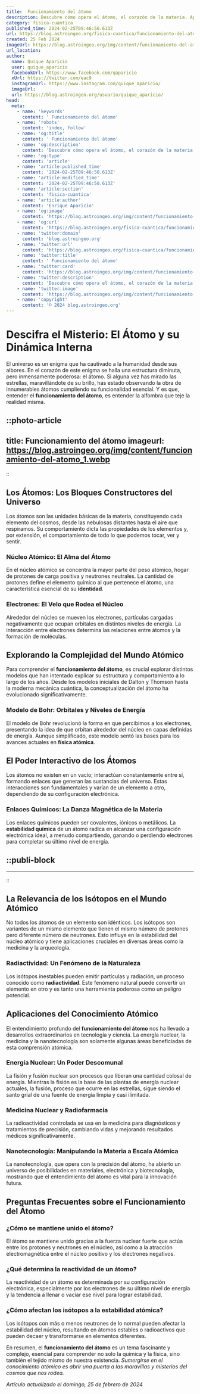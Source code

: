 ```yaml
---
title:  Funcionamiento del átomo
description: Descubre cómo opera el átomo, el corazón de la materia. Aprende sobre su estructura y la importancia en la ciencia moderna.
category: fisica-cuantica
published_time: 2024-02-25T09:46:50.613Z
url: https://blog.astroingeo.org/fisica-cuantica/funcionamiento-del-atomo
created: 25 Feb 2024
imageUrl: https://blog.astroingeo.org/img/content/funcionamiento-del-atomo_1.webp
url_location:
author:
  name: Quique Aparicio
  user: quique_aparicio
  facebookUrl: https://www.facebook.com/qaparicio
  xUrl: https://twitter.com/eac9
  instagramUrl: https://www.instagram.com/quique_aparicio/
  imageUrl: 
  url: https://blog.astroingeo.org/usuario/quique_aparicio/
head:
  meta:
    - name: 'keywords'
      content: ' Funcionamiento del átomo'
    - name: 'robots'
      content: 'index, follow'
    - name: 'og:title'
      content: ' Funcionamiento del átomo'
    - name: 'og:description'
      content: 'Descubre cómo opera el átomo, el corazón de la materia. Aprende sobre su estructura y la importancia en la ciencia moderna.'
    - name: 'og:type'
      content: 'article'
    - name: 'article:published_time'
      content: '2024-02-25T09:46:50.613Z'
    - name: 'article:modified_time'
      content: '2024-02-25T09:46:50.613Z'
    - name: 'article:section'
      content: 'fisica-cuantica'
    - name: 'article:author'
      content: 'Enrique Aparicio'
    - name: 'og:image'
      content: 'https://blog.astroingeo.org/img/content/funcionamiento-del-atomo_1.webp'
    - name: 'og:url'
      content: 'https://blog.astroingeo.org/fisica-cuantica/funcionamiento-del-atomo'
    - name: 'twitter:domain'
      content: 'blog.astroingeo.org'
    - name: 'twitter:url'
      content: 'https://blog.astroingeo.org/fisica-cuantica/funcionamiento-del-atomo'
    - name: 'twitter:title'
      content: ' Funcionamiento del átomo'
    - name: 'twitter:card'
      content: 'https://blog.astroingeo.org/img/content/funcionamiento-del-atomo_1.webp'
    - name: 'twitter:description'
      content: 'Descubre cómo opera el átomo, el corazón de la materia. Aprende sobre su estructura y la importancia en la ciencia moderna.'
    - name: 'twitter:image'
      content: 'https://blog.astroingeo.org/img/content/funcionamiento-del-atomo_1.webp'
    - name: 'copyright'
      content: '© 2024 blog.astroingeo.org'
---
```

# Descifra el Misterio: El Átomo y su Dinámica Interna

El universo es un enigma que ha cautivado a la humanidad desde sus albores. En el corazón de este enigma se halla una estructura diminuta, pero inmensamente poderosa: el átomo. Si alguna vez has mirado las estrellas, maravillándote de su brillo, has estado observando la obra de innumerables átomos cumpliendo su funcionalidad esencial. Y es que, entender el **funcionamiento del átomo**, es entender la alfombra que teje la realidad misma.


::photo-article
---
title:  Funcionamiento del átomo
imageurl: https://blog.astroingeo.org/img/content/funcionamiento-del-atomo_1.webp
---
::


## Los Átomos: Los Bloques Constructores del Universo

Los átomos son las unidades básicas de la materia, constituyendo cada elemento del cosmos, desde las nebulosas distantes hasta el aire que respiramos. Su comportamiento dicta las propiedades de los elementos y, por extensión, el comportamiento de todo lo que podemos tocar, ver y sentir.

### Núcleo Atómico: El Alma del Átomo
En el núcleo atómico se concentra la mayor parte del peso atómico, hogar de protones de carga positiva y neutrones neutrales. La cantidad de protones define el elemento químico al que pertenece el átomo, una característica esencial de su **identidad**.

### Electrones: El Velo que Rodea el Núcleo
Alrededor del núcleo se mueven los electrones, partículas cargadas negativamente que ocupan orbitales en distintos niveles de energía. La interacción entre electrones determina las relaciones entre átomos y la formación de moléculas.

## Explorando la Complejidad del Mundo Atómico

Para comprender el **funcionamiento del átomo**, es crucial explorar distintos modelos que han intentado explicar su estructura y comportamiento a lo largo de los años. Desde los modelos iniciales de Dalton y Thomson hasta la moderna mecánica cuántica, la conceptualización del átomo ha evolucionado significativamente.

### Modelo de Bohr: Orbitales y Niveles de Energía
El modelo de Bohr revolucionó la forma en que percibimos a los electrones, presentando la idea de que orbitan alrededor del núcleo en capas definidas de energía. Aunque simplificado, este modelo sentó las bases para los avances actuales en **física atómica**.

## El Poder Interactivo de los Átomos

Los átomos no existen en un vacío; interactúan constantemente entre sí, formando enlaces que generan las sustancias del universo. Estas interacciones son fundamentales y varían de un elemento a otro, dependiendo de su configuración electrónica.

### Enlaces Químicos: La Danza Magnética de la Materia
Los enlaces químicos pueden ser covalentes, iónicos o metálicos. La **estabilidad química** de un átomo radica en alcanzar una configuración electrónica ideal, a menudo compartiendo, ganando o perdiendo electrones para completar su último nivel de energía.


  ::publi-block
  ---
  ---
  ::
  
  
## La Relevancia de los Isótopos en el Mundo Atómico

No todos los átomos de un elemento son idénticos. Los isótopos son variantes de un mismo elemento que tienen el mismo número de protones pero diferente número de neutrones. Esto influye en la estabilidad del núcleo atómico y tiene aplicaciones cruciales en diversas áreas como la medicina y la arqueología.

### Radiactividad: Un Fenómeno de la Naturaleza
Los isótopos inestables pueden emitir partículas y radiación, un proceso conocido como **radiactividad**. Este fenómeno natural puede convertir un elemento en otro y es tanto una herramienta poderosa como un peligro potencial.

## Aplicaciones del Conocimiento Atómico

El entendimiento profundo del **funcionamiento del átomo** nos ha llevado a desarrollos extraordinarios en tecnología y ciencia. La energía nuclear, la medicina y la nanotecnología son solamente algunas áreas beneficiadas de esta comprensión atómica.

### Energía Nuclear: Un Poder Descomunal
La fisión y fusión nuclear son procesos que liberan una cantidad colosal de energía. Mientras la fisión es la base de las plantas de energía nuclear actuales, la fusión, proceso que ocurre en las estrellas, sigue siendo el santo grial de una fuente de energía limpia y casi ilimitada.

### Medicina Nuclear y Radiofarmacia
La radioactividad controlada se usa en la medicina para diagnósticos y tratamientos de precisión, cambiando vidas y mejorando resultados médicos significativamente.

### Nanotecnología: Manipulando la Materia a Escala Atómica
La nanotecnología, que opera con la precisión del átomo, ha abierto un universo de posibilidades en materiales, electrónica y biotecnología, mostrando que el entendimiento del átomo es vital para la innovación futura.

## Preguntas Frecuentes sobre el Funcionamiento del Átomo

### ¿Cómo se mantiene unido el átomo?
El átomo se mantiene unido gracias a la fuerza nuclear fuerte que actúa entre los protones y neutrones en el núcleo, así como a la atracción electromagnética entre el núcleo positivo y los electrones negativos.

### ¿Qué determina la reactividad de un átomo?
La reactividad de un átomo es determinada por su configuración electrónica, especialmente por los electrones de su último nivel de energía y la tendencia a llenar o vaciar ese nivel para lograr estabilidad.

### ¿Cómo afectan los isótopos a la estabilidad atómica?
Los isótopos con más o menos neutrones de lo normal pueden afectar la estabilidad del núcleo, resultando en átomos estables o radioactivos que pueden decaer y transformarse en elementos diferentes.

En resumen, el **funcionamiento del átomo** es un tema fascinante y complejo, esencial para comprender no solo la química y la física, sino también el tejido mismo de nuestra existencia. *Sumergirse en el conocimiento atómico es abrir una puerta a las maravillas y misterios del cosmos que nos rodea.*

_Artículo actualizado el domingo, 25 de febrero de 2024_